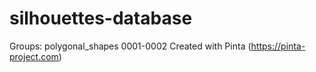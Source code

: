 # silhouettes-database
Groups:
polygonal_shapes	0001-0002		Created with Pinta (https://pinta-project.com)
